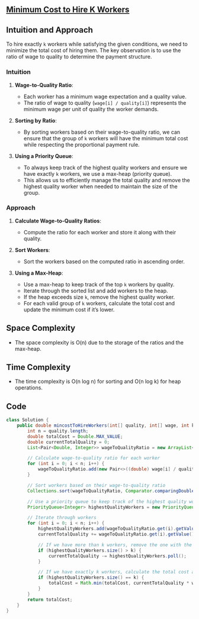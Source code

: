 
## [Minimum Cost to Hire K Workers](https://leetcode.com/problems/minimum-cost-to-hire-k-workers/description/?envType=daily-question&envId=2024-05-11)

## Intuition and Approach
To hire exactly `k` workers while satisfying the given conditions, we need to minimize the total cost of hiring them. The key observation is to use the ratio of wage to quality to determine the payment structure.

### Intuition
1. **Wage-to-Quality Ratio**:
   - Each worker has a minimum wage expectation and a quality value.
   - The ratio of wage to quality (`wage[i] / quality[i]`) represents the minimum wage per unit of quality the worker demands.

2. **Sorting by Ratio**:
   - By sorting workers based on their wage-to-quality ratio, we can ensure that the group of `k` workers will have the minimum total cost while respecting the proportional payment rule.

3. **Using a Priority Queue**:
   - To always keep track of the highest quality workers and ensure we have exactly `k` workers, we use a max-heap (priority queue).
   - This allows us to efficiently manage the total quality and remove the highest quality worker when needed to maintain the size of the group.

### Approach
1. **Calculate Wage-to-Quality Ratios**:
   - Compute the ratio for each worker and store it along with their quality.

2. **Sort Workers**:
   - Sort the workers based on the computed ratio in ascending order.

3. **Using a Max-Heap**:
   - Use a max-heap to keep track of the top `k` workers by quality.
   - Iterate through the sorted list and add workers to the heap.
   - If the heap exceeds size `k`, remove the highest quality worker.
   - For each valid group of `k` workers, calculate the total cost and update the minimum cost if it’s lower.

## Space Complexity
- The space complexity is O(n) due to the storage of the ratios and the max-heap.

## Time Complexity
- The time complexity is O(n log n) for sorting and O(n log k) for heap operations.

## Code
```java
class Solution {
    public double mincostToHireWorkers(int[] quality, int[] wage, int k) {
        int n = quality.length;
        double totalCost = Double.MAX_VALUE;
        double currentTotalQuality = 0;
        List<Pair<Double, Integer>> wageToQualityRatio = new ArrayList<>();

        // Calculate wage-to-quality ratio for each worker
        for (int i = 0; i < n; i++) {
            wageToQualityRatio.add(new Pair<>((double) wage[i] / quality[i], quality[i]));
        }

        // Sort workers based on their wage-to-quality ratio
        Collections.sort(wageToQualityRatio, Comparator.comparingDouble(Pair::getKey));

        // Use a priority queue to keep track of the highest quality workers
        PriorityQueue<Integer> highestQualityWorkers = new PriorityQueue<>(Collections.reverseOrder());

        // Iterate through workers
        for (int i = 0; i < n; i++) {
            highestQualityWorkers.add(wageToQualityRatio.get(i).getValue());
            currentTotalQuality += wageToQualityRatio.get(i).getValue();

            // If we have more than k workers, remove the one with the highest quality
            if (highestQualityWorkers.size() > k) {
                currentTotalQuality -= highestQualityWorkers.poll();
            }

            // If we have exactly k workers, calculate the total cost and update if it's the minimum
            if (highestQualityWorkers.size() == k) {
                totalCost = Math.min(totalCost, currentTotalQuality * wageToQualityRatio.get(i).getKey());
            }
        }
        return totalCost;
    }
}
```
